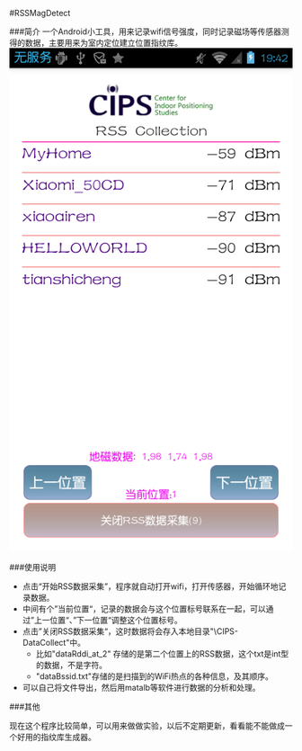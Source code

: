 #RSSMagDetect

###简介
一个Android小工具，用来记录wifi信号强度，同时记录磁场等传感器测得的数据，主要用来为室内定位建立位置指纹库。
![](https://raw.githubusercontent.com/jiangqideng/resources/master/device-2014-12-07-164903.png)

###使用说明

+ 点击“开始RSS数据采集”，程序就自动打开wifi，打开传感器，开始循环地记录数据。
+ 中间有个”当前位置“，记录的数据会与这个位置标号联系在一起，可以通过”上一位置“、”下一位置“调整这个位置标号。
+ 点击”关闭RSS数据采集“，这时数据将会存入本地目录"\CIPS-DataCollect"中。
	+ 比如"dataRddi\_at\_2" 存储的是第二个位置上的RSS数据，这个txt是int型的数据，不是字符。
	+ "dataBssid.txt"存储的是扫描到的WiFi热点的各种信息，及其顺序。
+ 可以自己将文件导出，然后用matalb等软件进行数据的分析和处理。

###其他

现在这个程序比较简单，可以用来做做实验，以后不定期更新，看看能不能做成一个好用的指纹库生成器。
